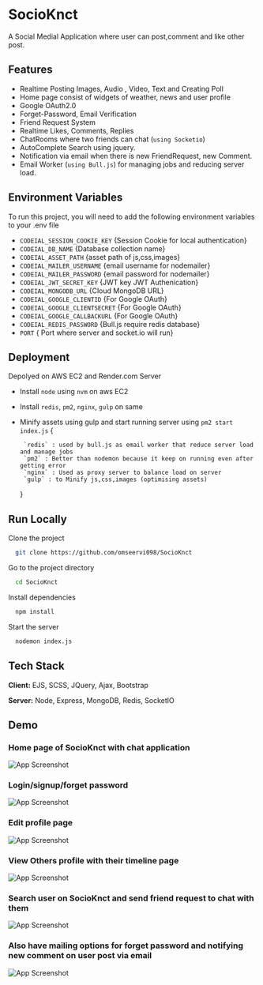 
# SocioKnct

A Social Medial Application where user can post,comment and like other post.



## Features
- Realtime Posting Images, Audio , Video, Text and Creating Poll
- Home page consist of widgets of weather, news and user profile
- Google OAuth2.0
- Forget-Password, Email Verification 
- Friend Request System
- Realtime Likes, Comments, Replies
- ChatRooms where two friends can chat (`using Socketio`)
- AutoComplete Search using jquery.
- Notification via email when there is new FriendRequest, new Comment.
- Email Worker (`using Bull.js`) for managing jobs and reducing server load.
 




## Environment Variables

To run this project, you will need to add the following environment variables to your .env file

- `CODEIAL_SESSION_COOKIE_KEY` {Session Cookie for local authentication}
- `CODEIAL_DB_NAME`   {Database collection name}
- `CODEIAL_ASSET_PATH`  {asset path of js,css,images}
- `CODEIAL_MAILER_USERNAME` {email username for nodemailer}
- `CODEIAL_MAILER_PASSWORD` {email password for nodemailer}
- `CODEIAL_JWT_SECRET_KEY` {JWT key JWT Authenication}
- `CODEIAL_MONGODB_URL` {Cloud MongoDB URL}
- `CODEIAL_GOOGLE_CLIENTID`  {For Google OAuth}
- `CODEIAL_GOOGLE_CLIENTSECRET` {For Google OAuth}
- `CODEIAL_GOOGLE_CALLBACKURL` {For Google OAuth}
- `CODEIAL_REDIS_PASSWORD` {Bull.js require redis database}
- `PORT` { Port where server and socket.io will run}

## Deployment

Depolyed on AWS EC2 and Render.com Server

- Install `node` using `nvm` on aws EC2
- Install `redis`, `pm2`, `nginx`, `gulp` on same
- Minify assets using gulp and start running server using `pm2 start index.js`
  {
    
       `redis` : used by bull.js as email worker that reduce server load and manage jobs
       `pm2` : Better than nodemon because it keep on running even after getting error
       `nginx` : Used as proxy server to balance load on server
       `gulp` : to Minify js,css,images (optimising assets)

  }
## Run Locally

Clone the project

```bash
  git clone https://github.com/omseervi098/SocioKnct
```

Go to the project directory

```bash
  cd SocioKnct
```

Install dependencies

```bash
  npm install
```

Start the server

```bash
  nodemon index.js
```


## Tech Stack

**Client:** EJS, SCSS, JQuery, Ajax, Bootstrap

**Server:** Node, Express, MongoDB, Redis, SocketIO





## Demo

### Home page of SocioKnct with chat application
![App Screenshot](https://raw.githubusercontent.com/omseervi098/SocioKnct/master/ss/chat-home.png)

### Login/signup/forget password
![App Screenshot](https://raw.githubusercontent.com/omseervi098/SocioKnct/master/ss/loginpage.png)

### Edit profile page
![App Screenshot](https://raw.githubusercontent.com/omseervi098/SocioKnct/master/ss/edit-profile.png)

### View Others profile with their timeline page 
![App Screenshot](https://raw.githubusercontent.com/omseervi098/SocioKnct/master/ss/timeline-profile.png)

### Search user on SocioKnct and send friend request to chat with them
![App Screenshot](https://raw.githubusercontent.com/omseervi098/SocioKnct/master/ss/search.png)

### Also have mailing options for forget password and notifying new comment on user post via email
![App Screenshot](https://raw.githubusercontent.com/omseervi098/SocioKnct/master/ss/mailer.jpg)
